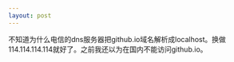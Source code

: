 ```yaml
---
layout: post
---
```


不知道为什么电信的dns服务器把github.io域名解析成localhost。换做114.114.114.114就好了。之前我还以为在国内不能访问github.io。
